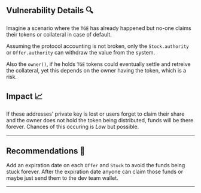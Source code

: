 ## **Vulnerability Details 🔍**

Imagine a scenario where the `TGE` has already happened but no-one claims their tokens or collateral in case of default.

Assuming the protocol accounting is not broken, only the `Stock.authority` or `Offer.authority` can withdraw the value from the system.

Also the `owner()`, if he holds `TGE` tokens could eventually settle and retreive the collateral, yet this depends on the owner having the token, which is a risk.

## Impact 📈

If these addresses' private key is lost or users forget to claim their share and the owner does not hold the token being distributed, funds will be there forever. Chances of this occuring is _Low_ but possible.

---

## **Recommendations 🎯**

Add an expiration date on each `Offer` and `Stock` to avoid the funds being stuck forever.
After the expiration date anyone can claim those funds or maybe just send them to the dev team wallet.

---
